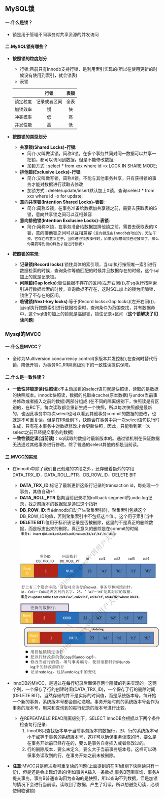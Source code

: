 ## MySQL锁
#### 一.什么是锁？
 - 锁是用于管理不同事务对共享资源的并发访问
#### 二.MySQL锁有哪些？
 - **按照锁的粒度划分**
    - 行锁:目前只有Innodb支持行锁，是利用索引实现的(所以在使用更新的时候没有使用到索引，就会锁表)
    - 表锁

    |    |  行锁  | 表锁 |
    |---|:---:|:---:|
    | 锁定粒度   | 记录或者区间|全表  |
    |加锁效率    | 慢   |快     |
    |冲突概率    | 低   | 高  |
    |并发性能   | 高   | 低  |
- **按照锁的类型划分**
    - **共享锁(Shared Locks)-行锁**:
       - 简介:又叫做读锁，简称S锁。在多个事务共同对同一数据可以共享一把锁，都可以访问到数据，但是不能修改数据;
       - 加锁方式 : select * from xxx where id =x LOCK IN SHARE MODE;
    - **排他锁(Exclusive Locks)-行锁**:
       - 简介:又叫做写锁，简称X锁。不能与其他事务共享，只有获得锁的事务才能对数据进行读取去修改
       - 加锁方式 : delete/update/insert默认加上X锁，查询:select * from xxx where id =x for update;
    - **意向共享锁(Intention Shared Locks)-表锁**:
       - 简介:简称IS锁，在事务准备给数据加共享锁之前，需要去获取表的IS锁，意向共享锁之间可以互相兼容
    - **意向排他锁(Intention Exclusive Locks)-表锁**:
       - 简介:简称IX锁，在事务准备给数据加排他锁之前，需要去获取表的IX锁，意向排他锁之间可以互相兼容
    `(意向锁是由Innodb自动加的，无法干预，它存在的意义在于，当你进行锁表操作时，如果发现意向锁已经被拿了，那么你需要等到锁的释放才能进行锁表)`
- **按照锁的实现**:
    - **记录锁(Record locks)**:锁住具体的索引项，当sql执行按照唯一索引进行数据检索的时候，查询条件等值匹配的时候并且数据存在的时候，这个sql加上的就是记录锁。
    - **间隙锁(Gap locks)**:锁住数据不存在的区间(左开右闭(}),在sq执行按照索引进行数据检索的时候，查询数据不存在，这时SQL加上的锁为间隙锁，锁住了不存在的区间。
    - **临键锁(Next-key locks)**:等于(Record locks+Gap locks)(左开右闭(})，当sql执行按照索引进行数据检索时，查询条件为范围查找，并有数据命中，这个sql语句加上的锁就是临键锁，锁住记录+区间（**这个锁解决了幻读问题**）

### Mysql的MVCC
#### 一.什么是MVCC？
- 全称为Multiversion concurrency control(多版本并发控制),在查询时替代行锁，降低开销，为事务RC,RR隔离级别下的一致性读提供保障。

#### 二.什么是一致性读？
- **一致性非锁定读(快照读)**:不主动加锁的select语句就是快照读，读取的是数据的快照版本。innodb快照读，数据的兑取由cache(原本数据)与undo(当前事务修改或者插入之前的数据)两部分组成
 (在不同的隔离级别下，快照读是有区别的，在RC下，每次读取都会重新生成一个快照，所以每次快照都是最新的，也因此事务中每次select也可以看到其他事务commit的数据的更改，也就是不可重复读。但是在RR级别下，快照会在事务中第一次select语句执行时生成，只有在本事务中对数据修改才会更新快照，因此，只能看到第一次select之前已经提交事务的数据)
- **一致性锁定读(当前读)**：sql读取的数据时最新版本的。通过锁机制在保证数据无法通过其他事务进行修改。除了普通的select其他的都是当前读。

#### 三.MVCC的实现
- 在innodb中除了我们自己创建的字段之外，还存储着额外的字段DATA_TRX_ID，DATA_ROLL_PTR，DB_ROW_ID，DELETE BIT
   - **DATA_TRX_ID**:标记了最新更新这条行记录的transaction id，每处理一个事务，其值自动+1
   - **DATA_ROLL_PTR**:指向当前记录项的rollback segment的undo log记录，找之前版本的数据就是通过这个指针
   - **DB_ROW_ID**:当由innodb自动产生聚集索引时，聚集索引包括这个DB_ROW_ID的值，否则聚集索引中不包括这个值.，这个用于索引当中
   - **DELETE BIT**:位用于标识该记录是否被删除，这里的不是真正的删除数据，而是标志出来的删除。真正意义的删除是在commit的时候
![](../../image/mvcc1.png)
![](../../image/mvcc2.png)
- InnoDB的MVCC，是通过在每行纪录后面保存两个隐藏的列来实现的。这两个列，一个保存了行的创建时间(DATA_TRX_ID)，一个保存了行的删除时间(DELETE BIT)，当然存储的并不是实际的时间值，而是系统版本号。每开始一个新的事务，系统版本号都会自动递增。事务开始时刻的系统版本号会作为事务的版本号，用来和查询到的每行纪录的版本号进行比较。
  - 在REPEATABLE READ隔离级别下，SELECT InnoDB会根据以下两个条件检查每行纪录:
       1. InnoDB只查找版本早于当前事务版本的数据行，即，行的系统版本号小于或等于事务的系统版本号，这样可以确保事务读取的行，要么是在事务开始前已经存在的，要么是事务自身插入或者修改过的。
       2. 行的删除版本，要么未定义，要么大于当前事务版本号。这样可以确保事务读取到的行，在事务开始之前未被删除。

- **注意**:MVCC只是解决看可重复读的问题(上面提到的在RR级别下快照读只有一份)，但是还是会出现幻读的(例如事务A插入一条数据,事务B范围查询，事务A提交事务，事务B普通查询因为查询的是快照，所以查询不到数据，但是加锁的情况下会进行当前读，读取到了数据，产生了幻读，所以想避免幻读，必须使用临键锁)
